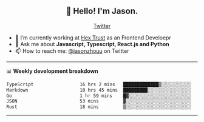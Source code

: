 <h2 align="center">👋 Hello! I'm Jason.</h2>
<p align="center">
  <a href="https://twitter.com/jasonzhouu">Twitter</a>
</p>


- 🔭 I’m currently working at [Hex Trust](https://hextrust.com/) as an Frontend Develoepr
- 💬 Ask me about **Javascript, Typescript, React.js and Python**
- 📫 How to reach me: [@jasonzhouu](https://twitter.com/jasonzhouu) on Twitter

-------

📊 **Weekly development breakdown**
<!--START_SECTION:waka-->

```txt
TypeScript                 16 hrs 2 mins   █████████████▒░░░░░░░░░░░   52.97 %
Markdown                   10 hrs 45 mins  █████████░░░░░░░░░░░░░░░░   35.56 %
Go                         1 hr 59 mins    █▓░░░░░░░░░░░░░░░░░░░░░░░   06.57 %
JSON                       53 mins         ▓░░░░░░░░░░░░░░░░░░░░░░░░   02.93 %
Rust                       18 mins         ▒░░░░░░░░░░░░░░░░░░░░░░░░   01.03 %
```

<!--END_SECTION:waka-->

-------
